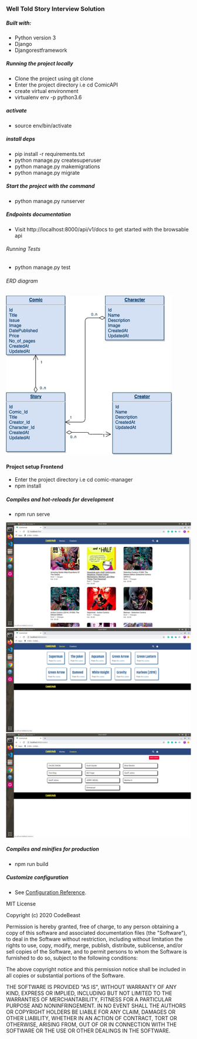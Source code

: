 ### Well Told Story Interview Solution

##### Built with:
- Python version 3
- Django
- Djangorestframework
##### Running the project locally
- Clone the project using git clone
- Enter the project directory i.e cd ComicAPI
- create virtual environment
- virtualenv env -p python3.6
##### activate
- source env/bin/activate
##### install deps
- pip install -r requirements.txt
- python manage.py createsuperuser
- python manage.py makemigrations
- python manage.py migrate
##### Start the project with the command
- python manage.py runserver
##### Endpoints documentation
- Visit http://localhost:8000/api/v1/docs to get started with the browsable api

###### Running Tests
- python manage.py test

###### ERD diagram
![alt text](img/comic.png "ERD Diagram")

#### Project setup Frontend
- Enter the project directory i.e cd comic-manager
- npm install
##### Compiles and hot-reloads for development
- npm run serve

![alt text](img/1.png "Description goes here")
![alt text](img/2.png "Description goes here")
![alt text](img/3.png "Description goes here")

##### Compiles and minifies for production
- npm run build
##### Customize configuration
- See [Configuration Reference](https://cli.vuejs.org/config/).


MIT License

Copyright (c) 2020 CodeBeast

Permission is hereby granted, free of charge, to any person obtaining a copy
of this software and associated documentation files (the "Software"), to deal
in the Software without restriction, including without limitation the rights
to use, copy, modify, merge, publish, distribute, sublicense, and/or sell
copies of the Software, and to permit persons to whom the Software is
furnished to do so, subject to the following conditions:

The above copyright notice and this permission notice shall be included in all
copies or substantial portions of the Software.

THE SOFTWARE IS PROVIDED "AS IS", WITHOUT WARRANTY OF ANY KIND, EXPRESS OR
IMPLIED, INCLUDING BUT NOT LIMITED TO THE WARRANTIES OF MERCHANTABILITY,
FITNESS FOR A PARTICULAR PURPOSE AND NONINFRINGEMENT. IN NO EVENT SHALL THE
AUTHORS OR COPYRIGHT HOLDERS BE LIABLE FOR ANY CLAIM, DAMAGES OR OTHER
LIABILITY, WHETHER IN AN ACTION OF CONTRACT, TORT OR OTHERWISE, ARISING FROM,
OUT OF OR IN CONNECTION WITH THE SOFTWARE OR THE USE OR OTHER DEALINGS IN THE
SOFTWARE.








 
